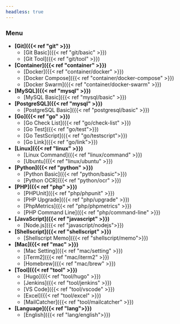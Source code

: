 ```yaml
---
headless: true
---
```


### Menu
* **[Git]({{< ref "git" >}})**
  - [Git Basic]({{< ref "git/basic" >}})
  - [Git Tool]({{< ref "git/tool" >}})
* **[Container]({{< ref "container" >}})**
  - [Docker]({{< ref "container/docker" >}})
  - [Docker Compose]({{< ref "container/docker-compose" >}})
  - [Docker Swarm]({{< ref "container/docker-swarm" >}})
* **[MySQL]({{< ref "mysql" >}})**
  - [MySQL Basic]({{< ref "mysql/basic" >}})
* **[PostgreSQL]({{< ref "mysql" >}})**
  - [PostgreSQL Basic]({{< ref "postgresql/basic" >}})
* **[Go]({{< ref "go" >}})**
  - [Go Check List]({{< ref "go/check-list" >}})
  - [Go Test]({{< ref "go/test">}})
  - [Go TestScript]({{< ref "go/testscript">}})
  - [Go Link]({{< ref "go/link">}})
* **[Linux]({{< ref "linux" >}})**
  - [Linux Command]({{< ref "linux/command" >}})
  - [Ubuntu]({{< ref "linux/ubuntu" >}})
* **[Python]({{< ref "python" >}})**
  - [Python Basic]({{< ref "python/basic">}})
  - [Python OCR]({{< ref "python/ocr" >}})
* **[PHP]({{< ref "php" >}})**
  - [PHPUnit]({{< ref "php/phpunit" >}})
  - [PHP Upgrade]({{< ref "php/upgrade" >}})
  - [PhpMetrics]({{< ref "php/phpmetrics" >}})
  - [PHP Command Line]({{< ref "php/command-line" >}})
* **[JavaScript]({{< ref "javascript" >}})**
  - [Node.js]({{< ref "javascript/nodejs">}})
* **[Shellscript]({{< ref "shellscript" >}})**
  - [Shellscript Memo]({{< ref "shellscript/memo">}})
* **[Mac]({{< ref "mac" >}})**
  - [Mac Setting]({{< ref "mac/setting" >}})
  - [iTerm2]({{< ref "mac/iterm2" >}})
  - [Homebrew]({{< ref "mac/brew" >}})
* **[Tool]({{< ref "tool" >}})**
  - [Hugo]({{< ref "tool/hugo" >}})
  - [Jenkins]({{< ref "tool/jenkins" >}})
  - [VS Code]({{< ref "tool/vscode" >}})
  - [Excel]({{< ref "tool/excel" >}})
  - [MailCatcher]({{< ref "tool/mailcatcher" >}})
* **[Language]({{< ref "lang">}})**
  - [English]({{< ref "lang/english">}})
